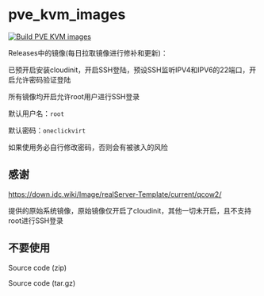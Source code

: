 # pve_kvm_images

[![Build PVE KVM images](https://github.com/oneclickvirt/pve_kvm_images/actions/workflows/main.yml/badge.svg)](https://github.com/oneclickvirt/pve_kvm_images/actions/workflows/main.yml)

Releases中的镜像(每日拉取镜像进行修补和更新)：

已预开启安装cloudinit，开启SSH登陆，预设SSH监听IPV4和IPV6的22端口，开启允许密码验证登陆

所有镜像均开启允许root用户进行SSH登录

默认用户名：```root```

默认密码：```oneclickvirt```

如果使用务必自行修改密码，否则会有被骇入的风险

## 感谢

https://down.idc.wiki/Image/realServer-Template/current/qcow2/

提供的原始系统镜像，原始镜像仅开启了cloudinit，其他一切未开启，且不支持root进行SSH登录

## 不要使用

Source code (zip)

Source code (tar.gz)
